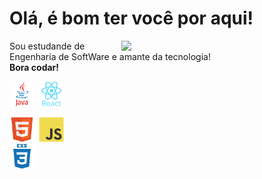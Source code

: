 # Olá, é bom ter você por aqui!

<img src="baner.gif" width = "325px" align = "right"> 


Sou estudande de Engenharia de SoftWare e amante da tecnologia!<br>
<strong> Bora codar!

<div>
  <img src="https://github.com/devicons/devicon/blob/master/icons/java/java-original-wordmark.svg" title="Java" alt="Java" width="40" height="40"/>&nbsp;
  <img src="https://github.com/devicons/devicon/blob/master/icons/react/react-original-wordmark.svg" title="React" alt="React" width="40" height="40"/>&nbsp;
  
  <img src="https://github.com/devicons/devicon/blob/master/icons/html5/html5-original.svg" title="HTML5" alt="HTML" width="40" height="40"/>&nbsp;
  <img src="https://github.com/devicons/devicon/blob/master/icons/javascript/javascript-original.svg" title="JavaScript" alt="JavaScript" width="40" height="40"/>&nbsp;<br>
  <img src ="css3-plain-wordmark.svg" title="CSS3" alt="CSS" width="40" height="40">
  
</div>
